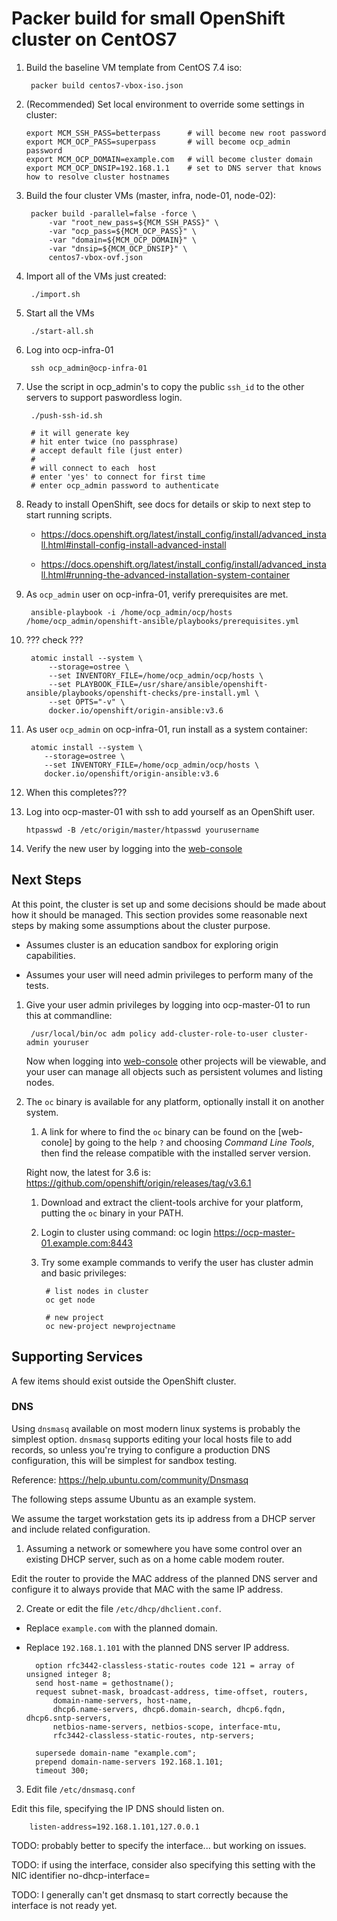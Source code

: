 # Packer build for small OpenShift cluster on CentOS7

[web-console]: https://cluster.example.com:8443  "Origin Web Console"


1. Build the baseline VM template from CentOS 7.4 iso:

        packer build centos7-vbox-iso.json

2.  (Recommended) Set local environment to override some settings in cluster:

        export MCM_SSH_PASS=betterpass      # will become new root password
        export MCM_OCP_PASS=superpass       # will become ocp_admin password
        export MCM_OCP_DOMAIN=example.com   # will become cluster domain  
        export MCM_OCP_DNSIP=192.168.1.1    # set to DNS server that knows how to resolve cluster hostnames

3. Build the four cluster VMs (master, infra, node-01, node-02):

        packer build -parallel=false -force \
            -var "root_new_pass=${MCM_SSH_PASS}" \
            -var "ocp_pass=${MCM_OCP_PASS}" \
            -var "domain=${MCM_OCP_DOMAIN}" \
            -var "dnsip=${MCM_OCP_DNSIP}" \
            centos7-vbox-ovf.json

4. Import all of the VMs just created:

        ./import.sh
        
5. Start all the VMs

        ./start-all.sh
        
6. Log into ocp-infra-01

        ssh ocp_admin@ocp-infra-01

7. Use the script in ocp_admin's to copy the public `ssh_id` to the other servers to support paswordless login.

        ./push-ssh-id.sh
        
        # it will generate key
        # hit enter twice (no passphrase)
        # accept default file (just enter)
        #
        # will connect to each  host
        # enter 'yes' to connect for first time
        # enter ocp_admin password to authenticate
        
8. Ready to install OpenShift, see docs for details or skip to next step to start running scripts.

    * https://docs.openshift.org/latest/install_config/install/advanced_install.html#install-config-install-advanced-install
    
    * https://docs.openshift.org/latest/install_config/install/advanced_install.html#running-the-advanced-installation-system-container

9. As `ocp_admin` user on ocp-infra-01, verify prerequisites are met.

        ansible-playbook -i /home/ocp_admin/ocp/hosts /home/ocp_admin/openshift-ansible/playbooks/prerequisites.yml
       
9. ??? check ???

        atomic install --system \
            --storage=ostree \
            --set INVENTORY_FILE=/home/ocp_admin/ocp/hosts \
            --set PLAYBOOK_FILE=/usr/share/ansible/openshift-ansible/playbooks/openshift-checks/pre-install.yml \ 
            --set OPTS="-v" \ 
            docker.io/openshift/origin-ansible:v3.6
        
10. As user `ocp_admin` on ocp-infra-01, run install as a system container:

         atomic install --system \
            --storage=ostree \
            --set INVENTORY_FILE=/home/ocp_admin/ocp/hosts \
            docker.io/openshift/origin-ansible:v3.6    

11. When this completes??? 

12. Log into ocp-master-01 with ssh to add yourself as an OpenShift user.

        htpasswd -B /etc/origin/master/htpasswd yourusername

13.  Verify the new user by logging into the [web-console](web-console)


## Next Steps

At this point, the cluster is set up and some decisions should be made about how it should be managed.  This section
provides some reasonable next steps by making some assumptions about the cluster purpose.

* Assumes cluster is an education sandbox for exploring origin capabilities.

* Assumes your user will need admin privileges to perform many of the tests.


1. Give your user admin privileges by logging into ocp-master-01 to run this at commandline:

        /usr/local/bin/oc adm policy add-cluster-role-to-user cluster-admin youruser
        
    Now when logging into [web-console] other projects will be viewable, and your user can manage all objects such as persistent volumes and listing nodes.

2. The `oc` binary is available for any platform, optionally install it on another system.

    1. A link for where to find the `oc` binary can be found on the [web-conole] by going to the help `?` and choosing *Command Line Tools*, 
    then find the release compatible with the installed server version. 
    
    Right now, the latest for 3.6 is: https://github.com/openshift/origin/releases/tag/v3.6.1
    
    1. Download and extract the client-tools archive for your platform, putting the `oc` binary in your PATH.
    
    1. Login to cluster using command:  oc login https://ocp-master-01.example.com:8443
    
    1. Try some example commands to verify the user has cluster admin and basic privileges:
    
            # list nodes in cluster
            oc get node
            
            # new project
            oc new-project newprojectname


## Supporting Services

A few items should exist outside the OpenShift cluster.

### DNS

Using `dnsmasq` available on most modern linux systems is probably the simplest option. `dnsmasq` supports editing your
local hosts file to add records, so unless you're trying to configure a production DNS configuration, this will be
simplest for sandbox testing.

Reference: https://help.ubuntu.com/community/Dnsmasq

The following steps assume Ubuntu as an example system.

We assume the target workstation gets its ip address from a DHCP server and include related configuration.

1. Assuming a network or somewhere you have some control over an existing DHCP server,
such as on a home cable modem router. 

Edit the router to provide the MAC address of the planned DNS server and configure it to always provide that
MAC with the same IP address.


2. Create or edit the file `/etc/dhcp/dhclient.conf`.

* Replace `example.com` with the planned domain.

* Replace `192.168.1.101` with the planned DNS server IP address.


        option rfc3442-classless-static-routes code 121 = array of unsigned integer 8;
        send host-name = gethostname();
        request subnet-mask, broadcast-address, time-offset, routers,
            domain-name-servers, host-name,
            dhcp6.name-servers, dhcp6.domain-search, dhcp6.fqdn, dhcp6.sntp-servers,
            netbios-name-servers, netbios-scope, interface-mtu,
            rfc3442-classless-static-routes, ntp-servers;
        
        supersede domain-name "example.com";
        prepend domain-name-servers 192.168.1.101;
        timeout 300;
        

3. Edit file `/etc/dnsmasq.conf`

Edit this file, specifying the IP DNS should listen on.


        listen-address=192.168.1.101,127.0.0.1


TODO: probably better to specify the interface... but working on issues.

TODO: if using the interface, consider also specifying this setting with the NIC identifier no-dhcp-interface=<ifcx>

TODO: I generally can't get dnsmasq to start correctly because the interface is not ready yet.





